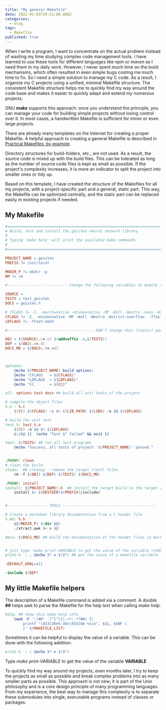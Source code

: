 ```yaml
---
title: "My general Makefile"
date: 2022-01-03T20:21:00.000Z
categories:
  - blog
tags:
  - Makefile
published: true
---
```


When I write a program, I want to concentrate on the actual problem instead of wasting my time studying complex code management tools. I have learned to use these tools for different languages like _npm_ or _maven_ as I need them in my daily work. However, I never spent much time on the build mechanisms, which often resulted in even simple bugs costing me much time to fix. So I need a simple solution to manage my C code. As a result, I organize my C projects using a unified, minimal Makefile structure. The consistent Makefile structure helps me to quickly find my way around the code base and makes it easier to quickly adapt and extend my numerous projects. 

GNU **make** supports this approach: once you understand the principle, you can manage your code for building simple projects without losing control over it. In most cases, a handwritten Makefile is sufficient for minor or even large projects.

There are already many templates on the Internet for creating a proper Makefile. A helpful approach to creating a general Makefile is described in [Practical Makefiles, by example](http://nuclear.mutantstargoat.com/articles/make/).

Directory structures for build-folders, etc., are not used. As a result, the source code is mixed up with the build files. This can be tolerated as long as the number of source code files is kept as small as possible. If the project's complexity increases, it is more an indicator to split the project into smaller ones or tidy up.

Based on this template, I have created the structure of the Makefiles for all my projects, with a project-specific part and a general, static part. This way, the Makefile can be optimized centrally, and the static part can be replaced easily in existing projects if needed. 


## My Makefile

```Makefile
#=====================================================================
# Build, test and install the geisten neural network library
#
# Typing 'make help' will print the available make commands
#
#======================================================================

PROJECT_NAME = geisten  
PREFIX ?= /usr/local

MKDIR_P ?= mkdir -p
RM ?= rm

#--------------------------- Change the following variables to modify the project ----------------------------

SOURCE =
TESTS = test_geisten
DOCS = geisten.h

# CFLAGS ?= -I. -march=native -mtune=native -MP -Wall -Wextra -mavx -Wstrict-overflow -ffast-math -fsanitize=address -O3 -MMD
CFLAGS ?= -I. -mtune=native -MP -Wall -Wextra -Wstrict-overflow  -ffast-math -O -MMD -g2
LDFLAGS ?= -ffast-math

#--------------------------------------- DON'T change this (static) part ----------------------------------------

OBJ = $(SOURCE:.c=.o) $(addsuffix .o,$(TESTS))
DEP = $(OBJ:.o=.d)
DOCS_MD = $(DOCS:.h=.md)



options:
	@echo $(PROJECT_NAME) build options:
	@echo "CFLAGS   = ${CFLAGS}"
	@echo "LDFLAGS  = ${LDFLAGS}"
	@echo "CC       = ${CC}"

all: options test docs ## build all unit tests of the project

# compile the object files
%.o : %.c
	$(CC) $(CFLAGS) -c $< $(LIB_PATH) $(LIBS) -o $@ $(LDFLAGS)

# build the unit test
test_%: test_%.o
	$(CC) -o $@ $< $(LDFLAGS)
	@./$@ ||  (echo "Test $^ failed" && exit 1)

test: $(TESTS) ## run all test programs
	@echo "Success, all tests of project '$(PROJECT_NAME)' passed."


.PHONY: clean
# clean the build
clean:  ## cleanup - remove the target (test) files
	rm -f $(OBJ) $(DEP) $(TESTS) $(DOCS_MD)

.PHONY: install
install: $(PROJECT_NAME).h  ## install the target build to the target directory ('$(DESTDIR)$(PREFIX)/include')
	install $< $(DESTDIR)$(PREFIX)/include/


# ----------------- TOOLS ------------------------------------------

# Create a markdown library documentation from a C header file
%.md: %.h
	@$(MKDIR_P) $(dir $@)
	./xtract.awk $< > $@

docs: $(DOCS_MD) ## build the documentation of the header files in markdown format


# just type 'make print-VARIABLE to get the value of the variable >>VARIABLE<<
print-%  : ; @echo $* = $($*) ## get the value of a makefile variable '%' (type make print-VARIABLE to get value of VARIABLE)

.DEFAULT_GOAL=all

-include $(DEP)
```


## My little Makefile helpers

The description of a Makefile command is added via a comment. A double **##** helps awk to parse the Makefile for the help text when calling _make help_.

```Makefile
help: ## show this make help info
	@awk -F ':|##' '/^[^\t].+?:.*?##/ {\
		printf "\033[36m%-30s\033[0m %s\n", $$1, $$NF \
		}' $(MAKEFILE_LIST)
```

Sometimes it can be helpful to display the value of a variable. This can be done with the following addition:

```Makefile
print-%  : ; @echo $* = $($*) 
```

Type _make print-VARIABLE_ to get the value of the variable **VARIABLE**

To quickly find my way around my projects, even months later, I try to keep the projects as small as possible and break complex problems into as many smaller parts as possible. This approach is not new; it is part of the Unix philosophy and is a core design principle of many programming languages. From my experience, the best way to manage this complexity is to separate these submodules into single, executable programs instead of classes or packages. 

